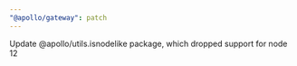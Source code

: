 ```yaml
---
"@apollo/gateway": patch
---
```


Update @apollo/utils.isnodelike package, which dropped support for node 12
  